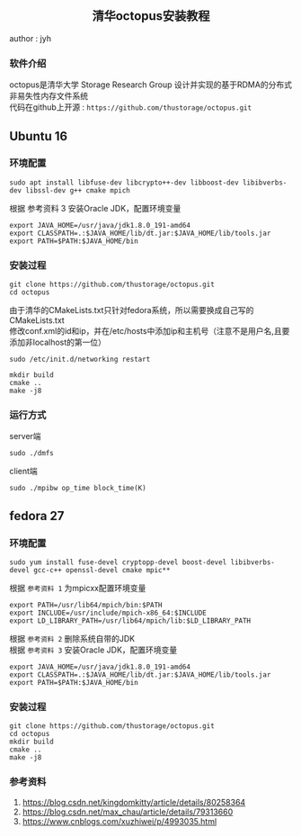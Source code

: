 ## <center>**清华octopus安装教程**</center>
author : jyh
### **软件介绍**
octopus是清华大学 Storage Research Group 设计并实现的基于RDMA的分布式非易失性内存文件系统 \
代码在github上开源 : `https://github.com/thustorage/octopus.git`

## Ubuntu 16
### **环境配置**
```shell
sudo apt install libfuse-dev libcrypto++-dev libboost-dev libibverbs-dev libssl-dev g++ cmake mpich
```
根据 参考资料 3 安装Oracle JDK，配置环境变量
```
export JAVA_HOME=/usr/java/jdk1.8.0_191-amd64
export CLASSPATH=.:$JAVA_HOME/lib/dt.jar:$JAVA_HOME/lib/tools.jar
export PATH=$PATH:$JAVA_HOME/bin
```
### **安装过程**
```shell
git clone https://github.com/thustorage/octopus.git
cd octopus
```
由于清华的CMakeLists.txt只针对fedora系统，所以需要换成自己写的CMakeLists.txt \
修改conf.xml的id和ip，并在/etc/hosts中添加ip和主机号（注意不是用户名,且要添加非localhost的第一位）
```shell
sudo /etc/init.d/networking restart
```
```shell
mkdir build
cmake ..
make -j8
```

### **运行方式**
server端
```shell
sudo ./dmfs
```

client端
```shell
sudo ./mpibw op_time block_time(K)
```

## fedora 27
### **环境配置**
```shell
sudo yum install fuse-devel cryptopp-devel boost-devel libibverbs-devel gcc-c++ openssl-devel cmake mpic**
```
根据 `参考资料 1` 为mpicxx配置环境变量
```
export PATH=/usr/lib64/mpich/bin:$PATH
export INCLUDE=/usr/include/mpich-x86_64:$INCLUDE
export LD_LIBRARY_PATH=/usr/lib64/mpich/lib:$LD_LIBRARY_PATH
```
根据 `参考资料 2` 删除系统自带的JDK \
根据 `参考资料 3` 安装Oracle JDK，配置环境变量
```
export JAVA_HOME=/usr/java/jdk1.8.0_191-amd64
export CLASSPATH=.:$JAVA_HOME/lib/dt.jar:$JAVA_HOME/lib/tools.jar
export PATH=$PATH:$JAVA_HOME/bin
```

### **安装过程**
```shell
git clone https://github.com/thustorage/octopus.git
cd octopus
mkdir build
cmake ..
make -j8
```

### **参考资料**
1. https://blog.csdn.net/kingdomkitty/article/details/80258364
2. https://blog.csdn.net/max_chau/article/details/79313660
3. https://www.cnblogs.com/xuzhiwei/p/4993035.html